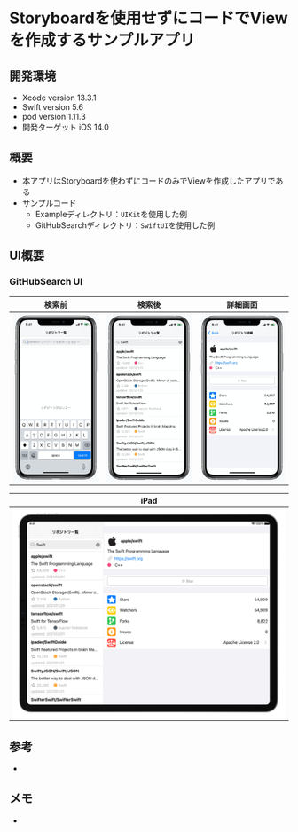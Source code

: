 # Storyboardを使用せずにコードでViewを作成するサンプルアプリ

## 開発環境
- Xcode version 13.3.1
- Swift version 5.6
- pod version 1.11.3
- 開発ターゲット iOS 14.0

## 概要
- 本アプリはStoryboardを使わずにコードのみでViewを作成したアプリである
- サンプルコード
  - Exampleディレクトリ：`UIKit`を使用した例
  - GitHubSearchディレクトリ：`SwiftUI`を使用した例

## UI概要

### GitHubSearch UI

| 検索前 | 検索後 | 詳細画面 |
|:-----:|:-----:|:-----:|
|![検索前](README_Images/search_screen.png)|![検索後](README_Images/search_result_screen.png)|![詳細画面](README_Images/search_result_detail_screen.png)|

| iPad |
|:----:|
|![iPad](README_Images/iPad_screen.png)|


## 参考
- 

## メモ
- 
